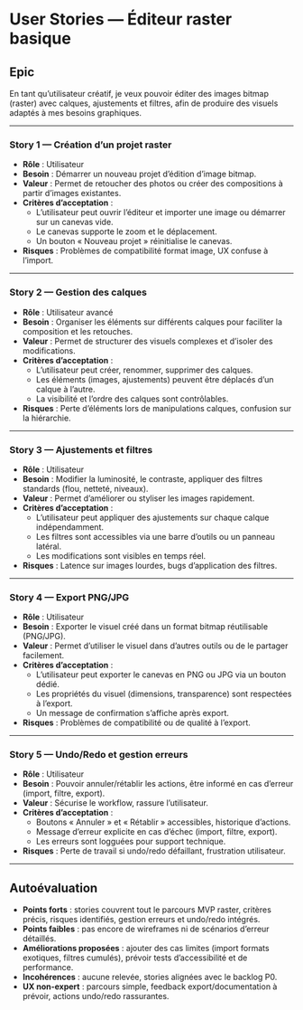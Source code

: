 # User Stories — Éditeur raster basique

## Epic
En tant qu’utilisateur créatif, je veux pouvoir éditer des images bitmap (raster) avec calques, ajustements et filtres, afin de produire des visuels adaptés à mes besoins graphiques.

---

### Story 1 — Création d’un projet raster
- **Rôle** : Utilisateur
- **Besoin** : Démarrer un nouveau projet d’édition d’image bitmap.
- **Valeur** : Permet de retoucher des photos ou créer des compositions à partir d’images existantes.
- **Critères d’acceptation** :
  - L’utilisateur peut ouvrir l’éditeur et importer une image ou démarrer sur un canevas vide.
  - Le canevas supporte le zoom et le déplacement.
  - Un bouton « Nouveau projet » réinitialise le canevas.
- **Risques** : Problèmes de compatibilité format image, UX confuse à l’import.

---

### Story 2 — Gestion des calques
- **Rôle** : Utilisateur avancé
- **Besoin** : Organiser les éléments sur différents calques pour faciliter la composition et les retouches.
- **Valeur** : Permet de structurer des visuels complexes et d’isoler des modifications.
- **Critères d’acceptation** :
  - L’utilisateur peut créer, renommer, supprimer des calques.
  - Les éléments (images, ajustements) peuvent être déplacés d’un calque à l’autre.
  - La visibilité et l’ordre des calques sont contrôlables.
- **Risques** : Perte d’éléments lors de manipulations calques, confusion sur la hiérarchie.

---

### Story 3 — Ajustements et filtres
- **Rôle** : Utilisateur
- **Besoin** : Modifier la luminosité, le contraste, appliquer des filtres standards (flou, netteté, niveaux).
- **Valeur** : Permet d’améliorer ou styliser les images rapidement.
- **Critères d’acceptation** :
  - L’utilisateur peut appliquer des ajustements sur chaque calque indépendamment.
  - Les filtres sont accessibles via une barre d’outils ou un panneau latéral.
  - Les modifications sont visibles en temps réel.
- **Risques** : Latence sur images lourdes, bugs d’application des filtres.

---

### Story 4 — Export PNG/JPG
- **Rôle** : Utilisateur
- **Besoin** : Exporter le visuel créé dans un format bitmap réutilisable (PNG/JPG).
- **Valeur** : Permet d’utiliser le visuel dans d’autres outils ou de le partager facilement.
- **Critères d’acceptation** :
  - L’utilisateur peut exporter le canevas en PNG ou JPG via un bouton dédié.
  - Les propriétés du visuel (dimensions, transparence) sont respectées à l’export.
  - Un message de confirmation s’affiche après export.
- **Risques** : Problèmes de compatibilité ou de qualité à l’export.

---

### Story 5 — Undo/Redo et gestion erreurs
- **Rôle** : Utilisateur
- **Besoin** : Pouvoir annuler/rétablir les actions, être informé en cas d’erreur (import, filtre, export).
- **Valeur** : Sécurise le workflow, rassure l’utilisateur.
- **Critères d’acceptation** :
  - Boutons « Annuler » et « Rétablir » accessibles, historique d’actions.
  - Message d’erreur explicite en cas d’échec (import, filtre, export).
  - Les erreurs sont logguées pour support technique.
- **Risques** : Perte de travail si undo/redo défaillant, frustration utilisateur.

---

## Autoévaluation
- **Points forts** : stories couvrent tout le parcours MVP raster, critères précis, risques identifiés, gestion erreurs et undo/redo intégrés.
- **Points faibles** : pas encore de wireframes ni de scénarios d’erreur détaillés.
- **Améliorations proposées** : ajouter des cas limites (import formats exotiques, filtres cumulés), prévoir tests d’accessibilité et de performance.
- **Incohérences** : aucune relevée, stories alignées avec le backlog P0.
- **UX non-expert** : parcours simple, feedback export/documentation à prévoir, actions undo/redo rassurantes.
